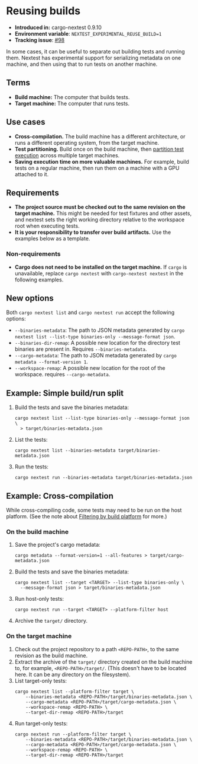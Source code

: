 # Reusing builds

* **Introduced in:** cargo-nextest 0.9.10
* **Environment variable**: `NEXTEST_EXPERIMENTAL_REUSE_BUILD=1`
* **Tracking issue**: [#98]

[#98]: https://github.com/nextest-rs/nextest/issues/98

In some cases, it can be useful to separate out building tests and running them. Nextest has experimental support for serializing metadata on one machine, and then using that to run tests on another machine.

## Terms

- **Build machine:** The computer that builds tests.
- **Target machine:** The computer that runs tests.

## Use cases

- **Cross-compilation.** The build machine has a different architecture, or runs a different operating system, from the target machine.
- **Test partitioning.** Build once on the build machine, then [partition test execution](partitioning.md) across multiple target machines.
- **Saving execution time on more valuable machines.** For example, build tests on a regular machine, then run them on a machine with a GPU attached to it.

## Requirements

- **The project source must be checked out to the same revision on the target machine.** This might be needed for test fixtures and other assets, and nextest sets the right working directory relative to the workspace root when executing tests.
- **It is your responsibility to transfer over build artifacts.** Use the examples below as a template.

### Non-requirements

- **Cargo does not need to be installed on the target machine.** If `cargo` is unavailable, replace `cargo nextest` with `cargo-nextest nextest` in the following examples.

## New options

Both `cargo nextest list` and `cargo nextest run` accept the following options:

* `--binaries-metadata`: The path to JSON metadata generated by `cargo nextest list --list-type binaries-only --message-format json`.
* `--binaries-dir-remap`: A possible new location for the directory test binaries are present in. Requires `--binaries-metadata`.
* `--cargo-metadata`: The path to JSON metadata generated by `cargo metadata --format-version 1`.
* `--workspace-remap`: A possible new location for the root of the workspace. requires `--cargo-metadata`.

## Example: Simple build/run split

1. Build the tests and save the binaries metadata:
    ```
    cargo nextest list --list-type binaries-only --message-format json \
      > target/binaries-metadata.json
    ```
2. List the tests:
    ```
    cargo nextest list --binaries-metadata target/binaries-metadata.json
    ```
3. Run the tests:
    ```
    cargo nextest run --binaries-metadata target/binaries-metadata.json
    ```

## Example: Cross-compilation

While cross-compiling code, some tests may need to be run on the host platform. (See the note about [Filtering by build platform](running.md#filtering-by-build-platform) for more.)

### On the build machine

1. Save the project's cargo metadata:
    ```
    cargo metadata --format-version=1 --all-features > target/cargo-metadata.json
    ```
2. Build the tests and save the binaries metadata:
    ```
    cargo nextest list --target <TARGET> --list-type binaries-only \
      --message-format json > target/binaries-metadata.json
    ```
3. Run host-only tests:
   ```
   cargo nextest run --target <TARGET> --platform-filter host
   ```
4. Archive the `target/` directory.

### On the target machine

1. Check out the project repository to a path `<REPO-PATH>`, to the same revision as the build machine.
2. Extract the archive of the `target/` directory created on the build machine to, for example, `<REPO-PATH>/target/`. (This doesn't have to be located here. It can be any directory on the filesystem).
3. List target-only tests:
    ```
    cargo nextest list --platform-filter target \
        --binaries-metadata <REPO-PATH>/target/binaries-metadata.json \
        --cargo-metadata <REPO-PATH>/target/cargo-metadata.json \
        --workspace-remap <REPO-PATH> \
        --target-dir-remap <REPO-PATH>/target
    ```
4. Run target-only tests:
    ```
    cargo nextest run --platform-filter target \
        --binaries-metadata <REPO-PATH>/target/binaries-metadata.json \
        --cargo-metadata <REPO-PATH>/target/cargo-metadata.json \
        --workspace-remap <REPO-PATH> \
        --target-dir-remap <REPO-PATH>/target
    ```
